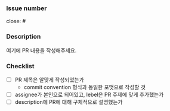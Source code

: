 ### Issue number
close: #

### Description
여기에 PR 내용을 작성해주세요.
### Checklist
- [ ] PR 제목은 알맞게 작성되었는가
  - commit convention 형식과 동일한 포맷으로 작성할 것
- [ ] assignee가 본인으로 되어있고, lebel은 PR 주제에 맞게 추가했는가
- [ ] description에 PR에 대해 구체적으로 설명했는가
